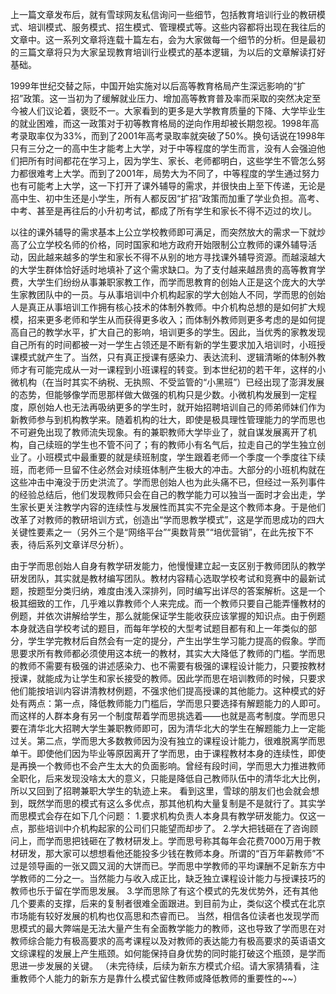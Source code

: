 上一篇文章发布后，就有雪球网友私信询问一些细节，包括教育培训行业的教研模式、培训模式、服务模式、招生模式、管理模式等。这些内容都将出现在我往后的文章中。这一系列文章将连载十篇左右，会为大家做每一个细节的分析。但是最初的三篇文章将只为大家呈现教育培训行业模式的基本逻辑，为以后的文章解读打好基础。

1999年世纪交替之际，中国开始实施对以后高等教育格局产生深远影响的“扩招”政策。这一当初为了缓解就业压力、增加高等教育普及率而采取的突然决定至今被人们议论着，褒贬不一。大家看到的更多是大学教育质量的下降、大学毕业生的就业困难，而这一政策对于初等教育格局的逆向作用却被长期忽视。1998年高考录取率仅为33%，而到了2001年高考录取率就突破了50%。换句话说在1998年只有三分之一的高中生才能考上大学，对于中等程度的学生而言，没有人会强迫他们把所有时间都花在学习上，因为学生、家长、老师都明白，这些学生不管怎么努力都很难考上大学。而到了2001年，局势大为不同了，中等程度的学生通过努力也有可能考上大学，这一下打开了课外辅导的需求，并很快由上至下传递，无论是高中生、初中生还是小学生，所有人都反因“扩招”政策而加重了学业负担。高考、中考、甚至是再往后的小升初考试，都成了所有学生和家长不得不迈过的坎儿。

以往的课外辅导的需求基本上公立学校教师即可满足，而突然放大的需求一下就炒高了公立学校名师的价格，同时国家和地方政府开始限制公立教师的课外辅导活动，因此越来越多的学生和家长不得不从别的地方寻找课外辅导资源。而越滚越大的大学生群体恰好适时地填补了这个需求缺口。为了支付越来越昂贵的高等教育学费，大学生们纷纷从事兼职家教工作，而学而思教育的创始人正是这个庞大的大学生家教团队中的一员。与从事培训中介机构起家的学大创始人不同，学而思的创始人是真正从事培训工作拥有核心技术的体制外教师。中介机构总想的是如何扩大规模，招来更多老师和学生从而获得更多收入；而体制外教师则更多考虑的是如何提高自己的教学水平，扩大自己的影响，培训更多的学生。因此，当优秀的家教发现自己所有的时间都被一对一学生占领还是不断有新的学生要求加入培训时，小班授课模式就产生了。当然，只有真正授课有感染力、表达流利、逻辑清晰的体制外教师才有可能完成从一对一课程到小班课程的转变。到本世纪初的若干年，这样的小微机构（在当时其实不纳税、无执照、不受监管的“小黑班”）已经出现了澎湃发展的态势，但能够像学而思那样做大做强的机构只是少数。小微机构发展到一定程度，原创始人也无法再吸纳更多的学生时，就开始招聘培训自己的师弟师妹们作为新教师参与到机构教学来。随着机构的壮大，即使是极具理性管理能力的学而思也不可避免出现了教师流失现象。有的兼职教师大学毕业了，就自谋发展离开了机构，自己续班的学生也不管不问了；有的教师小有名气后，拉走自己的学生独立创业了。小班模式中最重要的就是续班制度，学生跟着老师一个季度一个季度往下续班，而老师一旦留不住必然会对续班体制产生极大的冲击。大部分的小班机构就在这些冲击中淹没于历史洪流了。学而思创始人也为此头痛不已，但经过一系列事件的经验总结后，他们发现教师只会在自己的教学能力可以独当一面时才会出走，学生家长更关注教学内容的连续性与发展性而其实不完全是这个教师本身。于是他们改革了对教师的教研培训方式，创造出“学而思教学模式”，这是学而思成功的四大关键性要素之一（另外三个是“网络平台”“奥数背景”“培优营销”，在此先按下不表，待后系列文章详尽分析）。

由于学而思创始人自身有教学研发能力，他慢慢建立起一支区别于教师团队的教学研发团队，其实就是教材编写团队。教材内容精心选取学校考试和竞赛中的最新试题，按题型分类归纳，难度由浅入深排列，同时编写出详尽的答案解析。这是一个极其细致的工作，几乎难以靠教师个人来完成。而一个教师只要自己能弄懂教材的例题，并依次讲解给学生，那么就能保证学生能收获应该掌握的知识点。由于例题本身就选自学校考试的题目，而每年学校的大型考试题目都有和上一年类似的部分，学生学完教材后自然会有一定的提分，产生出学生学习能力提高的假象。学而思要求所有教师都必须使用这本统一的教材，其实大大降低了教师的门槛。学而思的教师不需要有极强的讲述感染力、也不需要有极强的课程设计能力，只要按教材授课，就能成为让学生和家长接受的教师。因此学而思在培训教师的时候，只要求他们能按培训内容讲清教材例题，不强求他们提高授课的其他能力。这种模式的好处有两点：第一点，降低教师能力门槛后，学而思只要选择有解题能力的人即可。而这样的人群本身有另一个制度帮着学而思挑选着——也就是高考制度。学而思只要在清华北大招聘大学生兼职教师即可，因为清华北大的学生在解题能力上一定能过关。第二点，学而思大多数教师因为没有独立的课程设计能力，很难脱离学而思单干。即使他们因为毕业等原因离开了学而思，由于课程教材本身的连续性，即使是再换一个教师也不会产生太大的负面影响。曾经有段时间，学而思大力推进教师全职化，后来发现没啥太大的意义，只能是降低自己教师队伍中的清华北大比例，所以又回到了招聘兼职大学生的轨迹上来。
看到这里，雪球的朋友们也会就会想到，既然学而思的模式有这么多优点，那其他机构大量复制是不是就行了。其实学而思模式会存在如下几个问题：
1.要求机构负责人本身具有教学研发能力。仅这一点，那些培训中介机构起家的公司们只能望而却步了。
2.学大把钱砸在了咨询顾问上，而学而思把钱砸在了教材研发上。学而思号称其每年会花费7000万用于教材研发，那大家可以想想看他还能投多少钱在教师本身。所谓的“百万年薪教师”不过是领导画的一张又圆又润的大饼而已。学而思中学教师的平均课酬不足新东方中学教师的二分之一。当然能力与收入成正比，缺乏独立课程设计能力与授课技巧的教师也乐于留在学而思发展。
3.学而思除了有这个模式的先发优势外，还有其他几个要素的支撑，后来的复制者很难全面跟进。到目前为止，类似这个模式在北京市场能有较好发展的机构也仅高思和杰睿而已。
当然，相信各位读者也发现学而思模式的最大弊端是无法大量产生有全面教学能力的教师，这也导致了学而思在对教师综合能力有极高要求的高考课程以及对教师的表达能力有极高要求的英语语文文综课程的发展上产生瓶颈。如何能保持自身优势的同时能打破这个瓶颈，是学而思进一步发展的关键。
（未完待续，后续为新东方模式介绍。请大家猜猜看，注重教师个人能力的新东方是靠什么模式留住教师或降低教师的重要性的~~）